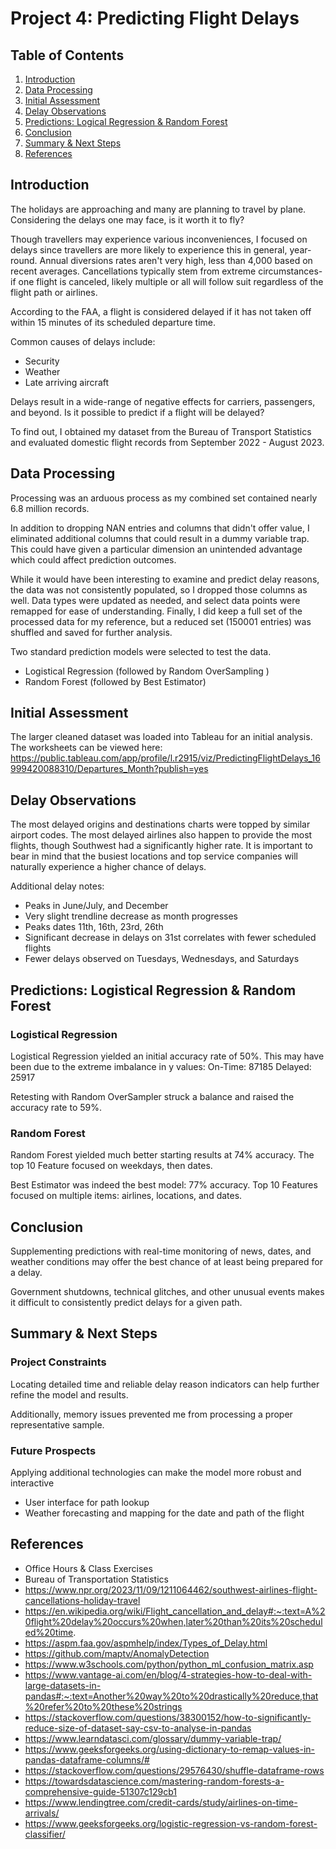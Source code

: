 # Project 4: Predicting Flight Delays


## Table of Contents

1. [Introduction](#introduction)
2. [Data Processing](#data-processing)
3. [Initial Assessment](#initial-assessment)
4. [Delay Observations](#delay-observations)
5. [Predictions: Logical Regression & Random Forest](#predictions-logical-regression-&-random-forest)
6. [Conclusion](#conclusion)
7. [Summary & Next Steps](#summary-&-next-steps)
8. [References](#references)


## Introduction
The holidays are approaching and many are planning to travel by plane. Considering the delays one may face, is it worth it to fly?

Though travellers may experience various inconveniences, I focused on delays since travellers are more likely to experience this in general, year-round. Annual diversions rates aren't very high, less than 4,000 based on recent averages. Cancellations typically stem from extreme circumstances- if one flight is canceled, likely multiple or all will follow suit regardless of the flight path or airlines.

According to the FAA, a flight is considered delayed if it has not taken off within 15 minutes of its scheduled departure time.

Common causes of delays include:
- Security 
- Weather
- Late arriving aircraft

Delays result in a wide-range of negative effects for carriers, passengers, and beyond. Is it possible to predict if a flight will be delayed?

To find out, I obtained my dataset from the Bureau of Transport Statistics and evaluated domestic flight records from September 2022 - August 2023. 


## Data Processing
Processing was an arduous process as my combined set contained nearly 6.8 million records. 

In addition to dropping NAN entries and columns that didn't offer value, I eliminated additional columns that could result in a dummy variable trap. This could have given a particular dimension an unintended advantage which could affect prediction outcomes. 

While it would have been interesting to examine and predict delay reasons, the data was not consistently populated, so I dropped those columns as well. Data types were updated as needed, and select data points were remapped for ease of understanding. Finally, I did keep a full set of the processed data for my reference, but a reduced set (150001 entries) was shuffled and saved for further analysis.

Two standard prediction models were selected to test the data.
- Logistical Regression (followed by Random OverSampling )
- Random Forest (followed by Best Estimator)


## Initial Assessment
The larger cleaned dataset was loaded into Tableau for an initial analysis. The worksheets can be viewed here: https://public.tableau.com/app/profile/l.r2915/viz/PredictingFlightDelays_16999420088310/Departures_Month?publish=yes


## Delay Observations
The most delayed origins and destinations charts were topped by similar airport codes. The most delayed airlines also happen to provide the most flights, though Southwest had a significantly higher rate. It is important to bear in mind that the busiest locations and top service companies will naturally experience a higher chance of delays.

Additional delay notes:
- Peaks in June/July, and December
- Very slight trendline decrease as month progresses
- Peaks dates 11th, 16th, 23rd, 26th
- Significant decrease in delays on 31st correlates with fewer scheduled flights
- Fewer delays observed on Tuesdays, Wednesdays, and Saturdays


## Predictions: Logistical Regression & Random Forest

### Logistical Regression
Logistical Regression yielded an initial accuracy rate of 50%. This may have been due to the extreme imbalance in y values:
On-Time:  87185
Delayed:  25917

Retesting with Random OverSampler struck a balance and raised the accuracy rate to 59%. 

### Random Forest
Random Forest yielded much better starting results at 74% accuracy. The top 10 Feature focused on weekdays, then dates.

Best Estimator was indeed the best model: 77% accuracy. Top 10 Features focused on multiple items: airlines, locations, and dates.


## Conclusion


Supplementing predictions with real-time monitoring of news, dates, and weather conditions may offer the best chance of at least being prepared for a delay.

Government shutdowns, technical glitches, and other unusual events makes it difficult to consistently predict delays for a given path.

## Summary & Next Steps


### Project Constraints
Locating detailed time and reliable delay reason indicators can help further refine the model and results.

Additionally, memory issues prevented me from processing a proper representative sample.

### Future Prospects
Applying additional technologies can make the model more robust and interactive
- User interface for path lookup
- Weather forecasting and mapping for the date and path of the flight


## References
- Office Hours & Class Exercises
- Bureau of Transportation Statistics
- https://www.npr.org/2023/11/09/1211064462/southwest-airlines-flight-cancellations-holiday-travel 
- https://en.wikipedia.org/wiki/Flight_cancellation_and_delay#:~:text=A%20flight%20delay%20occurs%20when,later%20than%20its%20scheduled%20time. 
- https://aspm.faa.gov/aspmhelp/index/Types_of_Delay.html
- https://github.com/maptv/AnomalyDetection
- https://www.w3schools.com/python/python_ml_confusion_matrix.asp
- https://www.vantage-ai.com/en/blog/4-strategies-how-to-deal-with-large-datasets-in-pandas#:~:text=Another%20way%20to%20drastically%20reduce,that%20refer%20to%20these%20strings
- https://stackoverflow.com/questions/38300152/how-to-significantly-reduce-size-of-dataset-say-csv-to-analyse-in-pandas
- https://www.learndatasci.com/glossary/dummy-variable-trap/
- https://www.geeksforgeeks.org/using-dictionary-to-remap-values-in-pandas-dataframe-columns/#
- https://stackoverflow.com/questions/29576430/shuffle-dataframe-rows
- https://towardsdatascience.com/mastering-random-forests-a-comprehensive-guide-51307c129cb1
- https://www.lendingtree.com/credit-cards/study/airlines-on-time-arrivals/
- https://www.geeksforgeeks.org/logistic-regression-vs-random-forest-classifier/